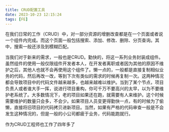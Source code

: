 ```yaml
---
title: CRUD配置工具
date: 2023-10-23 12:15:24
tags: [FE]
---
```


在我们日常的工作（CRUD）中，对一部分资源的增删改查都是在一个页面或者说一个组件内完成。而这个页面一般包括搜索、添加、修改、删除、分页查询。其中，搜索一般还涉及到模糊匹配。

当我们对于新来的需求，一般也是CRUD。勤快的，将这一系列业务封装成组件。虽然组件的使用一般仅限组件开发者本人，在开发者离职或者因为其他的原因不维护之后，其他人也就不会再使用这个组件了。懒一点的，一般都是直接复制相似业务的代码，然后再改一改，等到下次有类似的需求的时候再复制一次。这两种情况都会导致项目中的代码文件越来越多，也越来越难以维护。当到了某个节点，项目负责人或者谁大手一挥，说进行项目重构，你可千万不要高兴的太早，以为不要维护老系统了。大多数情况下，老的项目如果还在跑，就需要有人来维护。这个时候需要维护的数量只会多，不会少。如果项目人员变更得勤快一点，有的时候为了偷懒，直接将旧项目的代码拷贝进新项目。当然，如果有严格的代码审查一般是不会发生这种情况的，但是一般的小公司都疲于业务，代码能跑就行。

作为CRUD工程师也工作了四年多了